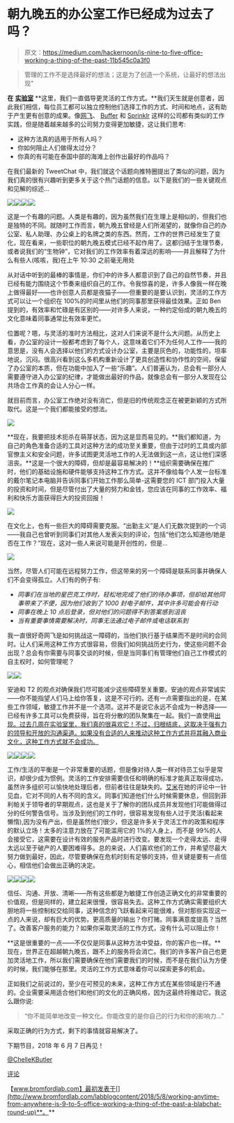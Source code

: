 # 朝九晚五的办公室工作已经成为过去了吗？

> 原文：<https://medium.com/hackernoon/is-nine-to-five-office-working-a-thing-of-the-past-11b545c0a3f0>

> 管理的工作不是选择最好的想法；这是为了创造一个系统，让最好的想法出现"

**在** [**实验室**](https://twitter.com/BromfordLab) **这里，我们一直倡导更灵活的工作方式。**我们天生就是创意者，因此我们相信，每位员工都可以独立控制他们选择工作的方式、时间和地点，这有助于产生更有创意的成果。像[网飞](https://jobs.netflix.com/culture)、 [Buffer](https://open.buffer.com/buffer-values/) 和 [Sprinklr](https://blog.sprinklr.com/maintain-company-culture-focus-in-the-face-of-hypergrowth/) 这样的公司都有类似的工作实践，但是随着越来越多的公司努力变得更加敏捷，这让我们思考:

*   这种方法真的适用于所有人吗？
*   你如何阻止人们做得太过分？
*   你真的有可能在泰国中部的海滩上创作出最好的作品吗？

在我们最新的 TweetChat 中，我们就这个话题向推特圈提出了类似的问题，因为我们真的很有兴趣听到更多关于这个热门话题的信息。以下是我们的一些关键观点和见解的综述…

![](img/bd2eecf0aa4db4ca3fc48784d1ea7d39.png)![](img/292c787962839024c0cc3875f8cb8b9b.png)![](img/abf43b1bd3097f62d016868726d77f82.png)![](img/2751d946f83d681adb94b6b168366c33.png)

这是一个有趣的问题。人类是有趣的，因为虽然我们在生理上是相似的，但我们也是独特的不同。就随时工作而言，朝九晚五曾经是人们所渴望的，就像你自己的办公室、私人助理、办公桌上的名牌之类的东西。然而，工作的世界已经发生了变化，现在看来，一些职位的朝九晚五模式已经不起作用了。这都归结于生理节奏，或者说我们的“生物钟”，它对我们的工作效率有着深远的影响——并且解释了为什么有些人(咳咳，我)在上午 10:30 之前毫无用处

从对话中听到的最棒的事情是，你们中的许多人都意识到了自己的自然节奏，并且已经有能力围绕这个节奏来组织自己的工作。令我惊喜的是，许多人像我一样在晚上做得最好——也许创意人员都是夜猫子——但重要的是要认识到，灵活的工作方式可以让一个组织在 100%的时间里从他们的同事那里获得最佳效果。正如 Ben 提到的，有效率和忙碌是有区别的——对许多人来说，一种约定俗成的朝九晚五的文化意味着同事通常比有效率更忙。

位置呢？嗯，与灵活的准时方法相比，这对人们来说不是什么大问题。从历史上看，办公室的设计一般都考虑到了每个人，这意味着它们不为任何人工作——我的意思是，没有人会选择以他们的方式设计办公室，主要是灰色的，功能性的，坦率地说，沉闷。很高兴看到这么多机构重新设计了更具创造性和协作性的空间，保留了办公室的本质，但在功能中加入了一些“乐趣”。人们普遍认为，总会有一部分人需要遵守进入办公室的纪律，才能做出最好的作品，就像总会有一部分人发现在公共场合工作真的会让人分心一样。

就目前而言，办公室工作绝对没有消亡，但是旧的传统观念正在被更新颖的方式所取代。这是一个我们都能接受的想法。

![](img/ebe7de3acbb3aa3b617a7642a00be9d1.png)

**现在，我要把技术扼杀在萌芽状态，因为这是显而易见的。**我们都知道，为自己的角色准备合适的工具对这种方法的成功至关重要，但由于过时的工具或内部官僚主义和安全问题，许多试图更灵活地工作的人无法做到这一点，这让他们深感沮丧。**这是一个很大的障碍，但却是最容易解决的！**组织需要确保在推广时，他们的基础设施和硬件能够支持这种工作方式。这并不像给每个人发一台标准的戴尔笔记本电脑并告诉同事们开始工作那么简单-这需要您的 ICT 部门投入大量的投资和时间，但是尽管付出了大量的努力和金钱，您应该在同事的工作效率、福利和快乐方面获得巨大的投资回报！

![](img/f2307e09840e2f05e2e16d144c968083.png)

在文化上，也有一些巨大的障碍需要克服。“出勤主义”是人们无数次提到的一个词——我自己也曾听到同事们对其他人发表尖刻的评论，包括“他们怎么知道他/她是否在工作？”现在，这对一些人来说可能是开创性的，但是…

![](img/b89254ee02977c74555e4c69b22dcefb.png)

当然，尽管人们可能在远程努力工作，但这带来的另一个障碍是联系同事并确保人们不会变得孤立。人们有的例子有:

*   *同事们在当地的星巴克工作时，轻松地完成了他们的待办事项，但却给其他同事带来了不便，因为他们收到了 1000 封电子邮件，其中许多可能会有行动*
*   *同事在晚上 10 点后登录，但对他们的问题得不到答案感到沮丧*
*   *当有重要事情需要解决时，同事无法通过电子邮件或电话联系到*

我一直很好奇网飞是如何挑战这一障碍的，当他们执行基于结果而不是时间的合同时。让人们采用这种工作方式很容易，但我们如何挑战历史行为，使这些问题不会出现？总会有你需要与同事交谈的时候，但是当同事们有管理他们自己工作模式的自主权时，如何管理呢？

![](img/ab5c49afb3a288a87778b744699eb3ce.png)![](img/6518efafd49801a2cb46f2184fa252df.png)

安迪和 T2 的观点对确保我们尽可能减少这些障碍至关重要。安迪的观点非常诚实——你不能指望人们马上给你答复，这是不可行的。还有一点需要指出的是，在某些工作领域，敏捷工作并不是一个选项。这并不是说它永远不会成为一种选择——已经有许多工具可以免费获得，旨在将分散的团队聚集在一起。我们一直使用[出现。过去几周在实验室里，我们真的很喜欢它！不过，归根结底，这取决于强有力的领导和开放的沟通渠道。如果没有合适的人来推动这种工作方式并将其融入商业文化，这种工作方式就不会成功。](https://appear.in/)

![](img/f32abf0eebcc02ba902ccc38781002c3.png)![](img/3f9e4e4e69fc9b59967157f7987411e5.png)![](img/ed7255e724d3764f9d2c3efb981fc1b5.png)![](img/1584c1af2bf21a2e82a65f870e0218c3.png)

工作/生活的平衡是一个非常重要的话题，但是像对待人类一样对待员工似乎是常识，却很少成为惯例。灵活的工作安排需要信任和明确的标准才能真正取得成功，虽然许多组织可以愉快地处理后者，但前者往往是缺失的。[艾米](https://twitter.com/amynettleton1)在她的评论中一针见血，它对不同的人有不同的含义。同事们知道他们什么时候需要休息，但回到菲利帕关于领导者的早期观点，这也是关于了解你的团队成员并发现他们可能做得过分的任何警告信号。当涉及到他们的工作时，很容易发现有些人过于灵活(看起来懒惰),因为没有产出，但是虽然他们很少，但这是许多关于灵活工作的政策和程序的默认立场！太多的注意力放在了可能滥用它的 1%的人身上，而不是 99%的人会接受它，这需要在设计有效的服务产品时进行改变。要发现一个走得太远、走得太远以至于破产的人要困难得多。总的来说，人们喜欢他们的工作，并希望尽最大努力做到最好，因此，尽管要确保在危机时刻有足够的支持，但关键是要有一点信心，相信他们会做出正确的决定。

![](img/47ade9bab65c7fae5da2ad0d7154604d.png)![](img/3d68553f2a69ba249f218428186e424b.png)![](img/258d866989a988990e772271804bc864.png)![](img/33421b308f255323c1fbf9705207667f.png)

信任、沟通、开放、清晰——所有这些都是为敏捷工作创造正确文化的非常重要的价值观，但是同样的，建立起来很慢，很容易失去。这种工作方式确实需要组织大胆地将一些控制权交给同事，这种信念的飞跃看起来可能很难，但对那些实现这一点的人来说，却有巨大的优势。更高质量的输出？你打赌。同事满意度提高？当然了。改善客户服务的能力？如果你采取灵活的工作方式，没有什么可以阻止你！

**这是很重要的一点——不仅仅是同事从这种方法中受益，你的客户也一样。**现在，世界正在超越朝九晚五，跟不上的服务将会消亡。我们的许多客户自己也更加灵活地工作，所以我们需要确保在他们需要我们的时候，而不是在我们认为方便的时候，我们能够在那里。灵活的工作方式意味着你可以探索更多的机会。

正如我们之前说过的，至少在可预见的未来，这种工作方式在某些领域是行不通的。企业需要采用适合他们和他们的文化的正确风格，因为这最终将推动它。我这么跟你说:

> “你不能简单地改变一种文化。你能改变的是你自己的行为和你的影响力…”

采取正确的行为方式，剩下的事情就容易解决了。

下期节目，2018 年 6 月 7 日再见！

[@ChelleKButler](https://twitter.com/ChelleKButler)

[评论](http://www.bromfordlab.com/labblogcontent/2018/5/8/working-anytime-from-anywhere-is-9-to-5-office-working-a-thing-of-the-past-a-blabchat-round-up#comments-outer-wrapper)

【www.bromfordlab.com】最初发表于[](http://www.bromfordlab.com/labblogcontent/2018/5/8/working-anytime-from-anywhere-is-9-to-5-office-working-a-thing-of-the-past-a-blabchat-round-up)**。**